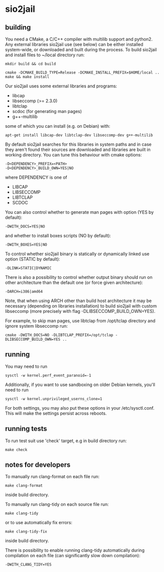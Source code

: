 sio2jail
========


building
--------

You need a CMake, a C/C++ compiler with multilib support and python2. Any
external libraries sio2jail use (see below) can be either installed
system-wide, or downloaded and built during the process. To build sio2jail and
install files to ~/local directory run:

    mkdir build && cd build
    
    cmake -DCMAKE_BUILD_TYPE=Release -DCMAKE_INSTALL_PREFIX=$HOME/local ..
    make && make install

Our sio2jail uses some external libraries and programs:
  * libcap
  * libseccomp (>= 2.3.0)
  * libtclap
  * scdoc (for generating man pages)
  * g++-multilib

some of which you can install (e.g. on Debian) with:

    apt-get install libcap-dev libtclap-dev libseccomp-dev g++-multilib

By default sio2jail searches for this libraries in system paths and in case they
aren't found their sources are downloaded and libraries are built in working
directory. You can tune this behaviour with cmake options:

    -D<DEPENDENCY>_PREFIX=<PATH>
    -D<DEPENDENCY>_BUILD_OWN=YES|NO

where DEPENDENCY is one of
  * LIBCAP
  * LIBSECCOMP
  * LIBTCLAP
  * SCDOC

You can also control whether to generate man pages with option (YES by default):

    -DWITH_DOCS=YES|NO

and whether to install boxes scripts (NO by default):

    -DWITH_BOXES=YES|NO

To control whether sio2jail binary is statically or dynamically linked use
option (STATIC by default):

    -DLINK=STATIC|DYNAMIC

There is also a possibility to control whether output binary should run on other
architecture than the default one (or force given architecture):

    -DARCH=i386|amd64

Note, that when using ARCH other than build host architecture it may be necessary
(depending on libraries installation) to build sio2jail with custom libseccomp (more
precisely with flag -DLIBSECCOMP\_BUILD\_OWN=YES).

For example, to skip man pages, use libtclap from /opt/tclap directory and
ignore system libseccomp run:

    cmake -DWITH_DOCS=NO -DLIBTCLAP_PREFIX=/opt/tclap -DLIBSECCOMP_BUILD_OWN=YES ..

running
-------

You may need to run

    sysctl -w kernel.perf_event_paranoid=-1

Additionally, if you want to use sandboxing on older Debian kernels, you'll need to run

    sysctl -w kernel.unprivileged_userns_clone=1

For both settings, you may also put these options in your /etc/sysctl.conf.
This will make the settings persist across reboots.

running tests
-------------

To run test suit use 'check' target, e.g in build directory run:

    make check

notes for developers
--------------------

To manually run clang-format on each file run:

    make clang-format

inside build directory.

To manually run clang-tidy on each source file run:

    make clang-tidy

or to use automatically fix errors:

    make clang-tidy-fix

inside build directory.

There is possibility to enable running clang-tidy automatically during
compilation on each file (can significantly slow down compilation):

    -DWITH_CLANG_TIDY=YES
